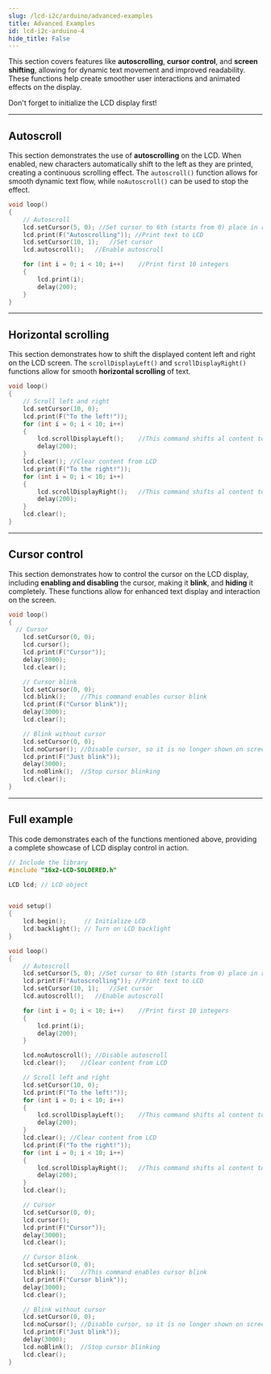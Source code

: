 ```yaml
---
slug: /lcd-i2c/arduino/advanced-examples
title: Advanced Examples
id: lcd-i2c-arduino-4
hide_title: False
---
```



This section covers features like **autoscrolling**, **cursor control**, and **screen shifting**, allowing for dynamic text movement and improved readability. These functions help create smoother user interactions and animated effects on the display.

<WarningBox>Don't forget to initialize the LCD display first!</WarningBox>

---

## Autoscroll

This section demonstrates the use of **autoscrolling** on the LCD. When enabled, new characters automatically shift to the left as they are printed, creating a continuous scrolling effect. The `autoscroll()` function allows for smooth dynamic text flow, while `noAutoscroll()` can be used to stop the effect.

```cpp
void loop()
{
    // Autoscroll
    lcd.setCursor(5, 0); //Set cursor to 6th (starts from 0) place in row, 1st row
    lcd.print(F("Autoscrolling")); //Print text to LCD
    lcd.setCursor(10, 1);   //Set cursor
    lcd.autoscroll();   //Enable autoscroll

    for (int i = 0; i < 10; i++)    //Print first 10 integers
    {
        lcd.print(i);   
        delay(200);
    }
}
```


<FunctionDocumentation
  functionName="lcd.autoscroll()"
  description="Enables automatic scrolling when printing new characters. The display shifts left as new characters are added, creating a scrolling effect."
  returnDescription="None"
  parameters={[]}
/>

<FunctionDocumentation
  functionName="lcd.noAutoscroll()"
  description="Disables automatic scrolling, keeping new characters stationary when printed."
  returnDescription="None"
  parameters={[]}
/>

---

## Horizontal scrolling

This section demonstrates how to shift the displayed content left and right on the LCD screen. The `scrollDisplayLeft()` and `scrollDisplayRight()` functions allow for smooth **horizontal scrolling** of text.

```cpp
void loop()
{
    // Scroll left and right
    lcd.setCursor(10, 0); 
    lcd.print(F("To the left!"));
    for (int i = 0; i < 10; i++)
    {
        lcd.scrollDisplayLeft();    //This command shifts al content to left by 1 place
        delay(200);
    }
    lcd.clear(); //Clear content from LCD
    lcd.print(F("To the right!"));
    for (int i = 0; i < 10; i++)
    {
        lcd.scrollDisplayRight();   //This command shifts al content to right by 1 place
        delay(200);
    }
    lcd.clear();
}
```

<FunctionDocumentation
  functionName="lcd.scrollDisplayLeft()"
  description="Shifts all displayed content one position to the left."
  returnDescription="None"
  parameters={[]}
/>

<FunctionDocumentation
  functionName="lcd.scrollDisplayRight()"
  description="Shifts all displayed content one position to the right."
  returnDescription="None"
  parameters={[]}
/>

---

## Cursor control

This section demonstrates how to control the cursor on the LCD display, including **enabling and disabling** the cursor, making it **blink**, and **hiding** it completely. These functions allow for enhanced text display and interaction on the screen.

```cpp
void loop()
{
  // Cursor
    lcd.setCursor(0, 0);
    lcd.cursor();
    lcd.print(F("Cursor"));
    delay(3000);
    lcd.clear();

    // Cursor blink
    lcd.setCursor(0, 0);
    lcd.blink();    //This command enables cursor blink
    lcd.print(F("Cursor blink"));
    delay(3000);
    lcd.clear();

    // Blink without cursor
    lcd.setCursor(0, 0);
    lcd.noCursor(); //Disable cursor, so it is no longer shown on screen
    lcd.print(F("Just blink"));
    delay(3000);
    lcd.noBlink();  //Stop cursor blinking
    lcd.clear();
}
```

<FunctionDocumentation
  functionName="lcd.cursor()"
  description="Displays the cursor as a solid underscore at the current position."
  returnDescription="None"
  parameters={[]}
/>

<FunctionDocumentation
  functionName="lcd.noCursor()"
  description="Hides the cursor from the display."
  returnDescription="None"
  parameters={[]}
/>

<FunctionDocumentation
  functionName="lcd.blink()"
  description="Makes the cursor blink on and off at its current position."
  returnDescription="None"
  parameters={[]}
/>

<FunctionDocumentation
  functionName="lcd.noBlink()"
  description="Stops the cursor from blinking."
  returnDescription="None"
  parameters={[]}
/>

---

## Full example

This code demonstrates each of the functions mentioned above, providing a complete showcase of LCD display control in action.

```cpp
// Include the library
#include "16x2-LCD-SOLDERED.h"

LCD lcd; // LCD object


void setup()
{
    lcd.begin();     // Initialize LCD
    lcd.backlight(); // Turn on LCD backlight
}

void loop()
{
    // Autoscroll
    lcd.setCursor(5, 0); //Set cursor to 6th (starts from 0) place in row, 1st row
    lcd.print(F("Autoscrolling")); //Print text to LCD
    lcd.setCursor(10, 1);   //Set cursor
    lcd.autoscroll();   //Enable autoscroll

    for (int i = 0; i < 10; i++)    //Print first 10 integers
    {
        lcd.print(i);   
        delay(200);
    }

    lcd.noAutoscroll(); //Disable autoscroll
    lcd.clear();    //Clear content from LCD

    // Scroll left and right
    lcd.setCursor(10, 0); 
    lcd.print(F("To the left!"));
    for (int i = 0; i < 10; i++)
    {
        lcd.scrollDisplayLeft();    //This command shifts al content to left by 1 place
        delay(200);
    }
    lcd.clear(); //Clear content from LCD
    lcd.print(F("To the right!"));
    for (int i = 0; i < 10; i++)
    {
        lcd.scrollDisplayRight();   //This command shifts al content to right by 1 place
        delay(200);
    }
    lcd.clear();

    // Cursor
    lcd.setCursor(0, 0);
    lcd.cursor();
    lcd.print(F("Cursor"));
    delay(3000);
    lcd.clear();

    // Cursor blink
    lcd.setCursor(0, 0);
    lcd.blink();    //This command enables cursor blink
    lcd.print(F("Cursor blink"));
    delay(3000);
    lcd.clear();

    // Blink without cursor
    lcd.setCursor(0, 0);
    lcd.noCursor(); //Disable cursor, so it is no longer shown on screen
    lcd.print(F("Just blink"));
    delay(3000);
    lcd.noBlink();  //Stop cursor blinking
    lcd.clear();
}
```

<QuickLink 
  title="Functions.ino" 
  description="Example file for using some functions with the LCD I2C display"
  url="https://github.com/SolderedElectronics/Soldered-16x2-LCD-Arduino-Library/blob/main/examples/Functions/Functions.ino" 
/>